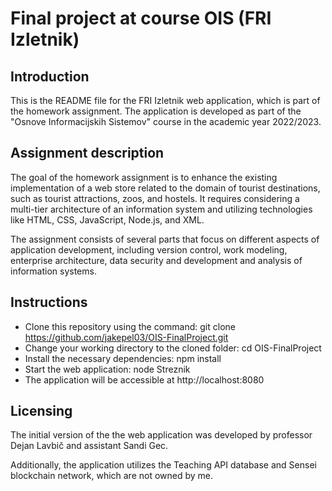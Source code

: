 
# Final project at course OIS (FRI Izletnik)

## Introduction
This is the README file for the FRI Izletnik web application, which is part of the homework assignment. The application is developed as part of the "Osnove Informacijskih Sistemov" course in the academic year 2022/2023.

## Assignment description   
The goal of the homework assignment is to enhance the existing implementation of a web store related to the domain of tourist destinations, such as tourist attractions, zoos, and hostels. It requires considering a multi-tier architecture of an information system and utilizing technologies like HTML, CSS, JavaScript, Node.js, and XML.

The assignment consists of several parts that focus on different aspects of application development, including version control, work modeling, enterprise architecture, data security and development and analysis of information systems.

## Instructions
- Clone this repository using the command: git clone https://github.com/jakepel03/OIS-FinalProject.git
- Change your working directory to the cloned folder: cd OIS-FinalProject
- Install the necessary dependencies: npm install
- Start the web application: node Streznik
- The application will be accessible at http://localhost:8080

## Licensing
The initial version of the the web application was developed by professor Dejan Lavbič and assistant Sandi Gec.

Additionally, the application utilizes the Teaching API database and Sensei blockchain network, which are not owned by me.


